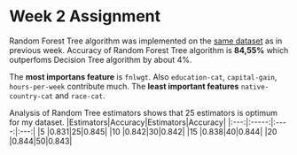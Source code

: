 # Week 2 Assignment

Random Forest Tree algorithm was implemented on the [same dataset](https://archive.ics.uci.edu/ml/machine-learning-databases/adult/) as in previous week.
Accuracy of Random Forest Tree algorithm is **84,55%** which outperfoms Decision Tree algorithm by about 4%.

The **most importans feature** is `fnlwgt`. Also `education-cat`, `capital-gain`, `hours-per-week` contribute much. The **least important features** `native-country-cat` and `race-cat`.

Analysis of Random Tree estimators shows that 25 estimators is optimum for my dataset. 
|Estimators|Accuracy|Estimators|Accuracy|
|:---:|:-----:|:----:|:---:|
|5  |0.831|25|0.845|
|10 |0.842|30|0.842|
|15 |0.838|40|0.844|
|20 |0.844|50|0.843|